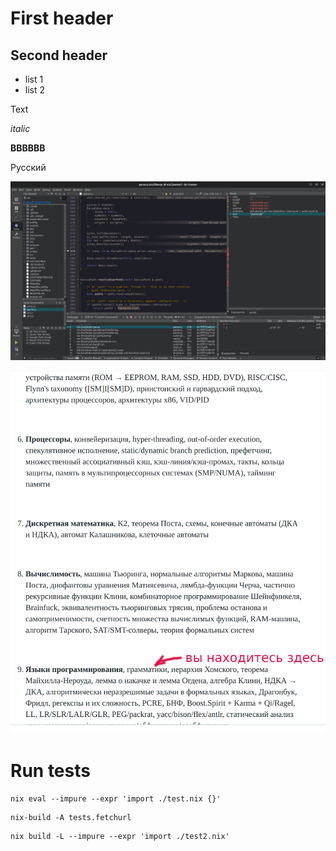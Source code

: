 # First header

## Second header

* list 1
* list 2

Text

*italic*

**BBBBBB**

Русский

![PIC](dir/nix_hacking_1.png)

![PIC2](you_are_here.png)


# Run tests

```
nix eval --impure --expr 'import ./test.nix {}'
```

```
nix-build -A tests.fetchurl
```

```
nix build -L --impure --expr 'import ./test2.nix'
```